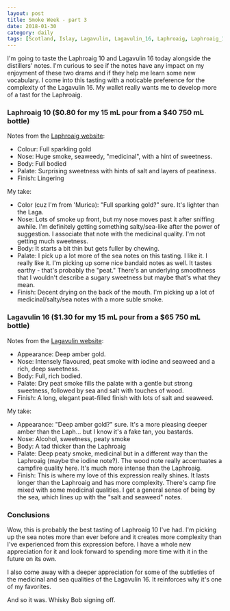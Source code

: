 ```yaml
---
layout: post
title: Smoke Week - part 3
date: 2018-01-30
category: daily
tags: [Scotland, Islay, Lagavulin, Lagavulin_16, Laphroaig, Laphroaig_10]
---
```


I'm going to taste the Laphroaig 10 and Lagavulin 16 today alongside the distillers' notes. I'm curious to see if the notes have any impact on my enjoyment of these two drams and if they help me learn some new vocabulary. I come into this tasting with a noticable preference for the complexity of the Lagavulin 16. My wallet really wants me to develop more of a tast for the Laphroaig.

### Laphroaig 10 ($0.80 for my 15 mL pour from a $40 750 mL bottle)

Notes from the [Laphroaig website](https://www.laphroaig.com/product/laphroaig-10-year-old/):
* Colour: Full sparkling gold
* Nose: Huge smoke, seaweedy, "medicinal", with a hint of sweetness.
* Body: Full bodied
* Palate: Surprising sweetness with hints of salt and layers of peatiness.
* Finish: Lingering

My take:
* Color (cuz I'm from 'Murica): "Full sparking gold?" sure. It's lighter than the Laga.
* Nose: Lots of smoke up front, but my nose moves past it after sniffing awhile. I'm definitely getting something salty/sea-like after the power of suggestion. I associate that note with the medicinal quality. I'm not getting much sweetness.
* Body: It starts a bit thin but gets fuller by chewing.
* Palate: I pick up a lot more of the sea notes on this tasting. I like it. I really like it. I'm picking up some nice bandaid notes as well. It tastes earthy - that's probably the "peat." There's an underlying smoothness that I wouldn't describe a sugary sweetness but maybe that's what they mean.
* Finish: Decent drying on the back of the mouth. I'm picking up a lot of medicinal/salty/sea notes with a more suble smoke.

### Lagavulin 16 ($1.30 for my 15 mL pour from a $65 750 mL bottle)

Notes from the [Lagavulin website](https://www.malts.com/en-us/our-whisky-collection/lagavulin/lagavulin-16-years-old/):
* Appearance: Deep amber gold.
* Nose: Intensely flavoured, peat smoke with iodine and seaweed and a rich, deep sweetness.
* Body: Full, rich bodied.
* Palate: Dry peat smoke fills the palate with a gentle but strong sweetness, followed by sea and salt with touches of wood.
* Finish: A long, elegant peat-filled finish with lots of salt and seaweed.

My take:
* Appearance: "Deep amber gold?" sure. It's a more pleasing deeper amber than the Laph... but I know it's a fake tan, you bastards.
* Nose: Alcohol, sweetness, peaty smoke
* Body: A tad thicker than the Laphroaig
* Palate: Deep peaty smoke, medicinal but in a different way than the Laphroaig (maybe the iodine note?). The wood note really accentuates a campfire quality here. It's much more intense than the Laphroaig.
* Finish: This is where my love of this expression really shines. It lasts longer than the Laphroaig and has more complexity. There's camp fire mixed with some medicinal qualities. I get a general sense of being by the sea, which lines up with the "salt and seaweed" notes.

### Conclusions

Wow, this is probably the best tasting of Laphroaig 10 I've had. I'm picking up the sea notes more than ever before and it creates more complexity than I've experienced from this expression before. I have a whole new appreciation for it and look forward to spending more time with it in the future on its own.

I also come away with a deeper appreciation for some of the subtleties of the medicinal and sea qualities of the Lagavulin 16. It reinforces why it's one of my favorites.

And so it was. Whisky Bob signing off.
